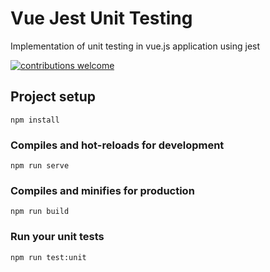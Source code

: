 # Vue Jest Unit Testing
Implementation of unit testing in vue.js application using jest

[![contributions welcome](https://img.shields.io/badge/contributions-welcome-brightgreen.svg?style=flat)](https://github.com/purwnt/example-vue-jest-unit-testing/issues)

## Project setup
```
npm install
```

### Compiles and hot-reloads for development
```
npm run serve
```

### Compiles and minifies for production
```
npm run build
```

### Run your unit tests
```
npm run test:unit
```
